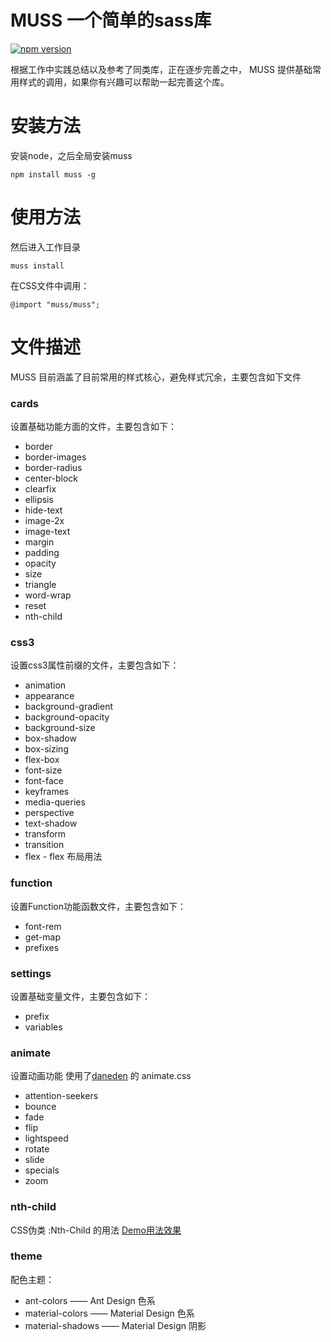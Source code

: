 # MUSS 一个简单的sass库

[![npm version](https://badge.fury.io/js/muss.svg)](https://badge.fury.io/js/muss)

根据工作中实践总结以及参考了同类库，正在逐步完善之中， MUSS 提供基础常用样式的调用，如果你有兴趣可以帮助一起完善这个库。

# 安装方法


安装node，之后全局安装muss

	npm install muss -g

# 使用方法

然后进入工作目录

	muss install


在CSS文件中调用：

	@import "muss/muss";


# 文件描述


MUSS 目前涵盖了目前常用的样式核心，避免样式冗余，主要包含如下文件

### cards

设置基础功能方面的文件，主要包含如下：

-	border
-	border-images
-	border-radius
-	center-block
-	clearfix
-	ellipsis
-	hide-text
-	image-2x
-	image-text
-	margin
-	padding
-	opacity
-	size
-	triangle
-	word-wrap
-	reset
-   nth-child

### css3

设置css3属性前缀的文件，主要包含如下：

-	animation
-	appearance
-	background-gradient
-	background-opacity
-	background-size
-	box-shadow
-	box-sizing
-	flex-box
-	font-size
-	font-face
-	keyframes
-	media-queries
-	perspective
-	text-shadow
-	transform
-	transition
-   flex - flex 布局用法

### function

设置Function功能函数文件，主要包含如下：

-	font-rem
-	get-map
-	prefixes

### settings

设置基础变量文件，主要包含如下：

-	prefix
-	variables

### animate

设置动画功能 使用了[daneden](http://daneden.me/animate) 的 animate.css

-	attention-seekers
-	bounce
-	fade
-	flip
-	lightspeed
-	rotate
-	slide
-	specials
-	zoom

### nth-child

CSS伪类 :Nth-Child 的用法 [Demo用法效果](http://lukyvj.github.io/family.scss/)

### theme

配色主题：
- ant-colors —— Ant Design 色系
- material-colors —— Material Design 色系
- material-shadows —— Material Design 阴影
